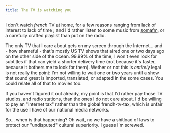```yaml
---
title: The TV is watching you
---
```


I don't watch _french_ TV at home, for a few reasons ranging from lack of
interest to lack of time ; and I'd rather listen to some music from
[somafm](http://somafm.com/), or a carefully crafted playlist than put on the
radio.

The only TV that I care about gets on my screen through the Internet... and -
how shameful - that's mostly US TV shows that aired one or two days ago on the
other side of the ocean. 99.99% of the time, I won't even look for subtitles
if that can yield a shorter delivery time (not because it's faster, because it
bothers me to look for them). Wether or not this is _entirely_ legal is not
really the point: I'm not willing to wait one or two years until a show that
sound great is imported, translated, or adapted in the some cases. You could
relate all of that to movies too.

If you haven't figured it out already, my point is that I'd rather pay those
TV studios, and radio stations, than the ones I do not care about. I'd be
willing to pay an "internet tax" rather than the global french-tv-tax, which
is unfair for the use I have of our national media networks.

So... when is that happening? Oh wait, no we have a shitload of laws to
protect our "undisputed" cultural superiority. I guess I'm screwed.

